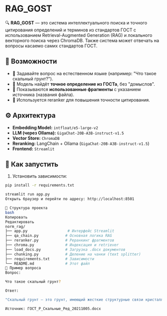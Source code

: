 # RAG_GOST
🔍 **RAG_GOST** — это система интеллектуального поиска и точного цитирования определений и терминов из стандартов ГОСТ с использованием Retrieval-Augmented Generation (RAG) и локального векторного поиска через ChromaDB. Также система может отвечать на вопросы касаемо самих стандартов ГОСТ.

## 🧠 Возможности

- 💬 Задавайте вопрос на естественном языке (например: "Что такое скальный грунт?").
- 🧾 Модель найдёт **точное определение из ГОСТа**, без "домыслов".
- 📂 Показываются **использованные фрагменты** с указанием источника (названия файла).
- 🔎 Используется reranker для повышения точности цитирования.

## ⚙️ Архитектура

- **Embedding Model:** `intfloat/e5-large-v2`
- **LLM (через Ollama):** `GigaChat-20B-A3B-instruct-v1.5`
- **Vector Store:** `ChromaDB`
- **Reranking:** LangChain + Ollama (`GigaChat-20B-A3B-instruct-v1.5`)
- **Frontend:** `Streamlit`

## 🚀 Как запустить

1. Установить зависимости:
```bash
pip install -r requirements.txt

streamlit run app.py
Открыть браузер и перейти по адресу: http://localhost:8501

📁 Структура проекта
bash
Копировать
Редактировать
norm_rag/
├── app.py                  # Интерфейс Streamlit
├── qa_chain.py            # Основная логика RAG
├── reranker.py            # Реранкинг фрагментов
├── chroma.py              # Индексация и retriever
├── load_docs.py           # Загрузка .docx документов
├── chunking.py            # Деление на чанки (text splitter)
├── requirements.txt       # Зависимости
└── README.md              # Этот файл
🧪 Пример вопроса
Вопрос:

Что такое скальный грунт?

Ответ:

"Скальный грунт — это грунт, имеющий жесткие структурные связи кристаллизационного и/или цементационного типа."

Источник: ГОСТ_Р_Скальные_Ред_20211005.docx
